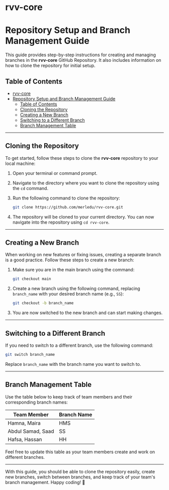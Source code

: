 # rvv-core 

# Repository Setup and Branch Management Guide

This guide provides step-by-step instructions for creating and managing branches in the **rvv-core** GitHub Repository. It also includes information on how to clone the repository for initial setup.

## Table of Contents

- [rvv-core](#rvv-core)
- [Repository Setup and Branch Management Guide](#repository-setup-and-branch-management-guide)
  - [Table of Contents](#table-of-contents)
  - [Cloning the Repository](#cloning-the-repository)
  - [Creating a New Branch](#creating-a-new-branch)
  - [Switching to a Different Branch](#switching-to-a-different-branch)
  - [Branch Management Table](#branch-management-table)

---

## Cloning the Repository

To get started, follow these steps to clone the **rvv-core** repository to your local machine:

1. Open your terminal or command prompt.

2. Navigate to the directory where you want to clone the repository using the `cd` command.

3. Run the following command to clone the repository:
   
   ```bash
   git clone https://github.com/merledu/rvv-core.git
   ```

4. The repository will be cloned to your current directory. You can now navigate into the repository using `cd rvv-core`.

---

## Creating a New Branch

When working on new features or fixing issues, creating a separate branch is a good practice. Follow these steps to create a new branch:

1. Make sure you are in the main branch using the command:
   
   ```bash
   git checkout main
   ```

2. Create a new branch using the following command, replacing `branch_name` with your desired branch name (e.g., `SS`):
   
   ```bash
   git checkout -b branch_name
   ```

3. You are now switched to the new branch and can start making changes.

---

## Switching to a Different Branch

If you need to switch to a different branch, use the following command:

```bash
git switch branch_name
```

Replace `branch_name` with the branch name you want to switch to.

---

## Branch Management Table

Use the table below to keep track of team members and their corresponding branch names:

| Team Member | Branch Name |
|-------------|-------------|
| Hamna, Maira | HMS       |
| Abdul Samad, Saad    | SS   |
| Hafsa, Hassan  | HH        |


Feel free to update this table as your team members create and work on different branches.

---

With this guide, you should be able to clone the repository easily, create new branches, switch between branches, and keep track of your team's branch management. Happy coding! 🚀
